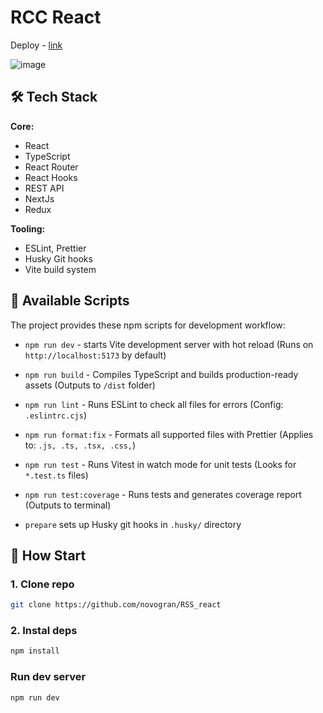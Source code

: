 # RCC React

Deploy - [link](https://rss-react-6pld21flr-novograns-projects.vercel.app/en/)

![image](https://github.com/user-attachments/assets/92864a34-ef6c-4528-ba77-5697f77cfe77)

## 🛠 Tech Stack

**Core:**

- React
- TypeScript
- React Router
- React Hooks
- REST API
- NextJs
- Redux

**Tooling:**

- ESLint, Prettier
- Husky Git hooks
- Vite build system

## 📜 Available Scripts

The project provides these npm scripts for development workflow:

- `npm run dev` - starts Vite development server with hot reload (Runs on `http://localhost:5173` by default)

- `npm run build` - Compiles TypeScript and builds production-ready assets (Outputs to `/dist` folder)

- `npm run lint` - Runs ESLint to check all files for errors (Config: `.eslintrc.cjs`)

- `npm run format:fix` - Formats all supported files with Prettier (Applies to: `.js, .ts, .tsx, .css,`)

- `npm run test` - Runs Vitest in watch mode for unit tests (Looks for `*.test.ts` files)

- `npm run test:coverage` - Runs tests and generates coverage report (Outputs to terminal)

- `prepare` sets up Husky git hooks in `.husky/` directory

## 🚀 How Start

### 1. Clone repo

```bash
git clone https://github.com/novogran/RSS_react
```

### 2. Instal deps

```bash
npm install
```

### Run dev server

```bash
npm run dev
```
